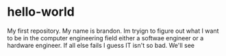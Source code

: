 # hello-world
My first repository.
My name is brandon. Im tryign to figure out what I want to be in the computer engineering field either a softwae engineer or a hardware engineer. If all else fails I guess IT isn't so bad. We'll see
